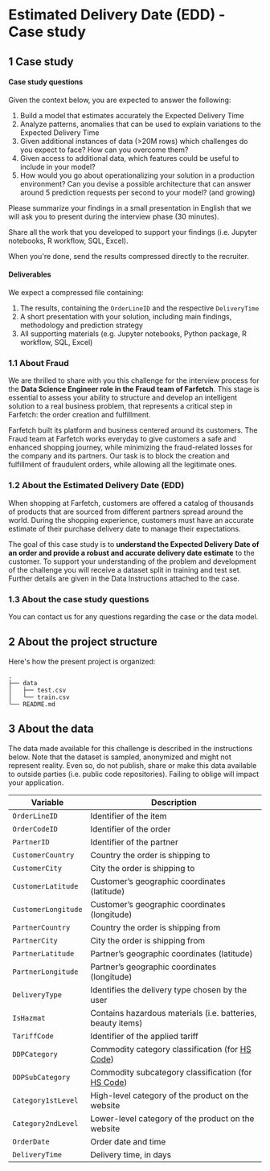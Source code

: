 # Estimated Delivery Date (EDD) - Case study

## 1 Case study

#### Case study questions

Given the context below, you are expected to answer the following:

1. Build a model that estimates accurately the Expected Delivery Time
2. Analyze patterns, anomalies that can be used to explain variations to the Expected Delivery Time
3. Given additional instances of data (>20M rows) which challenges do you expect to face? How can you overcome them?
4. Given access to additional data, which features could be useful to include in your model?
5. How would you go about operationalizing your solution in a production environment? Can you devise a possible architecture that can answer around 5 prediction requests per second to your model? (and growing)

Please summarize your findings in a small presentation in English that we will ask you to present during the interview phase (30 minutes). 

Share all the work that you developed to support your findings (i.e. Jupyter notebooks, R workflow, SQL, Excel).

When you're done, send the results compressed directly to the recruiter.

#### Deliverables

We expect a compressed file containing:
1. The results, containing the `OrderLineID` and the respective `DeliveryTime`
2. A short presentation with your solution, including main findings, methodology and prediction strategy
3. All supporting materials (e.g. Jupyter notebooks, Python package, R workflow, SQL, Excel)

### 1.1 About Fraud 

We are thrilled to share with you this challenge for the interview process for the **Data Science Engineer role in the Fraud team of Farfetch**. This stage is essential to assess your ability to structure and develop an intelligent solution to a real business problem, that represents a critical step in Farfetch: the order creation and fulfillment.

Farfetch built its platform and business centered around its customers. The Fraud team at Farfetch works everyday to give customers a safe and enhanced shopping journey, while minimizing the fraud-related losses for the company and its partners. Our task is to block the creation and fulfillment of fraudulent orders, while allowing all the legitimate ones.


### 1.2 About the Estimated Delivery Date (EDD)

When shopping at Farfetch, customers are offered a catalog of thousands of products that are sourced from different partners spread around the world. During the shopping experience, customers must have an accurate estimate of their purchase delivery date to manage their expectations.

The goal of this case study is to **understand the Expected Delivery Date of an order and provide a robust and accurate delivery date estimate** to the customer. To support your understanding of the problem and development of the challenge you will receive a dataset split in training and test set. Further details are given in the Data Instructions attached to the case.

### 1.3 About the case study questions

You can contact us for any questions regarding the case or the data model.

## 2 About the project structure

Here's how the present project is organized:

```
.
├── data
│   ├── test.csv
│   └── train.csv
└── README.md
```

## 3 About the data

The data made available for this challenge is described in the instructions below. Note that the dataset is sampled, anonymized and might not represent reality. Even so, do not publish, share or make this data available to outside parties (i.e. public code repositories). Failing to oblige will impact your application.

| Variable            | Description                                                                 |
|---------------------|-----------------------------------------------------------------------------|
| `OrderLineID`       | Identifier of the item                                                      |
| `OrderCodeID`       | Identifier of the order                                                     |
| `PartnerID`         | Identifier of the partner                                                   |
| `CustomerCountry`   |	Country the order is shipping to                                            |
| `CustomerCity`	    | City the order is shipping to                                               |
| `CustomerLatitude`  |	Customer’s geographic coordinates (latitude)                                |
| `CustomerLongitude`	| Customer’s geographic coordinates (longitude)                               |
| `PartnerCountry`    |	Country the order is shipping from                                          |
| `PartnerCity`	      | City the order is shipping from                                             |
| `PartnerLatitude`   |	Partner’s geographic coordinates (latitude)                                 |
| `PartnerLongitude`  |	Partner’s geographic coordinates (longitude)                                |
| `DeliveryType`      |	Identifies the delivery type chosen by the user                             |
| `IsHazmat`          |	Contains hazardous materials (i.e. batteries, beauty items)                 |
| `TariffCode`	      | Identifier of the applied tariff                                            |
| `DDPCategory`       | Commodity category classification (for [HS Code](https://goo.gl/PtwHap))    |
| `DDPSubCategory`	  | Commodity subcategory classification (for [HS Code](https://goo.gl/PtwHap)) |
| `Category1stLevel`  | High-level category of the product on the website                           |
| `Category2ndLevel`  | Lower-level category of the product on the website                          |
| `OrderDate`         | Order date and time                                                         |
| `DeliveryTime`	    | Delivery time, in days                                      |
